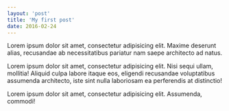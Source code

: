 ```yaml
---
layout: 'post'
title: 'My first post'
date: 2016-02-24
---
```


Lorem ipsum dolor sit amet, consectetur adipisicing elit. Maxime deserunt alias, recusandae ab necessitatibus pariatur nam saepe architecto ad natus.

Lorem ipsum dolor sit amet, consectetur adipisicing elit. Nisi sequi ullam, mollitia! Aliquid culpa labore itaque eos, eligendi recusandae voluptatibus assumenda architecto, iste sint nulla laboriosam ea perferendis at distinctio!

Lorem ipsum dolor sit amet, consectetur adipisicing elit. Assumenda, commodi!